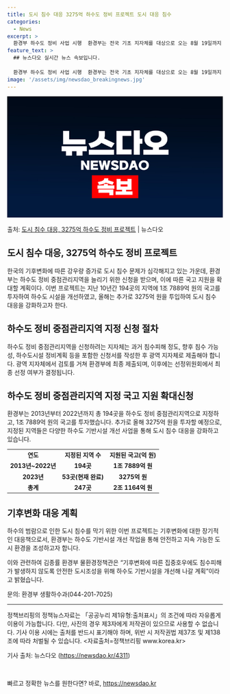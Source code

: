 ```yaml
---
title: 도시 침수 대응 3275억 하수도 정비 프로젝트 도시 대응 침수
categories:
  - News
excerpt: >
  환경부 하수도 정비 사업 시행  환경부는 전국 기초 지자체를 대상으로 오는 8월 19일까지 하수도 정비 중점…
feature_text: >
  ## 뉴스다오 실시간 뉴스 속보입니다.

  환경부 하수도 정비 사업 시행  환경부는 전국 기초 지자체를 대상으로 오는 8월 19일까지 하수도 정비 중점…
image: '/assets/img/newsdao_breakingnews.jpg'
---
```


![뉴스다오 속보](/assets/img/newsdao_breakingnews.jpg)

<p>출처: <a href="https://newsdao.kr/4311" rel="dofollow">도시 침수 대응, 3275억 하수도 정비 프로젝트</a> | 뉴스다오</p>

<h2 data-ke-size="size26">도시 침수 대응, 3275억 하수도 정비 프로젝트</h2>
<p data-ke-size="size16">한국의 기후변화에 따른 강우량 증가로 도시 침수 문제가 심각해지고 있는 가운데, 환경부는 하수도 정비 중점관리지역을 늘리기 위한 신청을 받으며, 이에 따른 국고 지원을 확대할 계획이다. 이번 프로젝트는 지난 10년간 194곳의 지역에 1조 7889억 원의 국고를 투자하여 하수도 시설을 개선하였고, 올해는 추가로 3275억 원을 투입하여 도시 침수 대응을 강화하고자 한다.</p>

<h2 data-ke-size="size24">하수도 정비 중점관리지역 지정 신청 절차</h2>
<p data-ke-size="size16">하수도 정비 중점관리지역을 신청하려는 지자체는 과거 침수피해 정도, 향후 침수 가능성, 하수도시설 정비계획 등을 포함한 신청서를 작성한 후 광역 지자체로 제출해야 합니다. 광역 지자체에서 검토를 거쳐 환경부에 최종 제출되며, 이후에는 선정위원회에서 최종 선정 여부가 결정됩니다.</p>

<h2 data-ke-size="size24">하수도 정비 중점관리지역 지정 국고 지원 확대신청</h2>
<p data-ke-size="size16">환경부는 2013년부터 2022년까지 총 194곳을 하수도 정비 중점관리지역으로 지정하고, 1조 7889억 원의 국고를 투자했습니다. 추가로 올해 3275억 원을 투자할 예정으로, 지정된 지역들은 다양한 하수도 기반시설 개선 사업을 통해 도시 침수 대응을 강화하고 있습니다.</p>

<table>
<tbody>
<tr>
<td style="text-align: center; height: 17px;"><b>연도</b></td>
<td style="text-align: center; height: 17px;"><b>지정된 지역 수</b></td>
<td style="text-align: center; height: 17px;"><b>지원된 국고(억 원)</b></td>
</tr>
<tr>
<td style="text-align: center; height: 17px;"><b>2013년~2022년</b></td>
<td style="text-align: center; height: 17px;"><b>194곳</b></td>
<td style="text-align: center; height: 17px;"><b>1조 7889억 원</b></td>
</tr>
<tr>
<td style="text-align: center; height: 17px;"><b>2023년</b></td>
<td style="text-align: center; height: 17px;"><b>53곳(현재 완료)</b></td>
<td style="text-align: center; height: 17px;"><b>3275억 원</b></td>
</tr>
<tr>
<td style="text-align: center; height: 17px;"><b>총계</b></td>
<td style="text-align: center; height: 17px;"><b>247곳</b></td>
<td style="text-align: center; height: 17px;"><b>2조 1164억 원</b></td>
</tr>
</tbody>
</table>

<h2 data-ke-size="size24">기후변화 대응 계획</h2>
<p data-ke-size="size16">하수의 범람으로 인한 도시 침수를 막기 위한 이번 프로젝트는 기후변화에 대한 장기적인 대응책으로서, 환경부는 하수도 기반시설 개선 작업을 통해 안전하고 지속 가능한 도시 환경을 조성하고자 합니다.</p>

<p data-ke-size="size16">이와 관련하여 김종률 환경부 물환경정책관은 “기후변화에 따른 집중호우에도 침수피해가 발생하지 않도록 안전한 도시조성을 위해 하수도 기반시설을 개선해 나갈 계획”이라고 밝혔습니다.</p>

<p data-ke-size="size16">문의: 환경부 생활하수과(044-201-7025)</p>

<hr>

<p data-ke-size="size16">정책브리핑의 정책뉴스자료는 「공공누리 제1유형:출처표시」의 조건에 따라 자유롭게 이용이 가능합니다. 다만, 사진의 경우 제3자에게 저작권이 있으므로 사용할 수 없습니다. 기사 이용 시에는 출처를 반드시 표기해야 하며, 위반 시 저작권법 제37조 및 제138조에 따라 처벌될 수 있습니다. <자료출처=정책브리핑 www.korea.kr></p>
<p data-ke-size="size16">기사 출처: 뉴스다오 (<a href="https://newsdao.kr/4311">https://newsdao.kr/4311</a>)</p>
<p data-ke-size="size16">&nbsp;</p> 

빠르고 정확한 뉴스를 원한다면? 바로, <a href="https://newsdao.kr" rel="dofollow">https://newsdao.kr</a>


